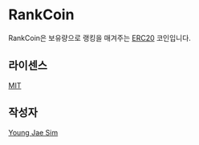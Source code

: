 # RankCoin
RankCoin은 보유량으로 랭킹을 매겨주는 [ERC20](https://github.com/ethereum/EIPs/blob/master/EIPS/eip-20.md) 코인입니다.

## 라이센스
[MIT](LICENSE)

## 작성자
[Young Jae Sim](https://github.com/Hanul)
